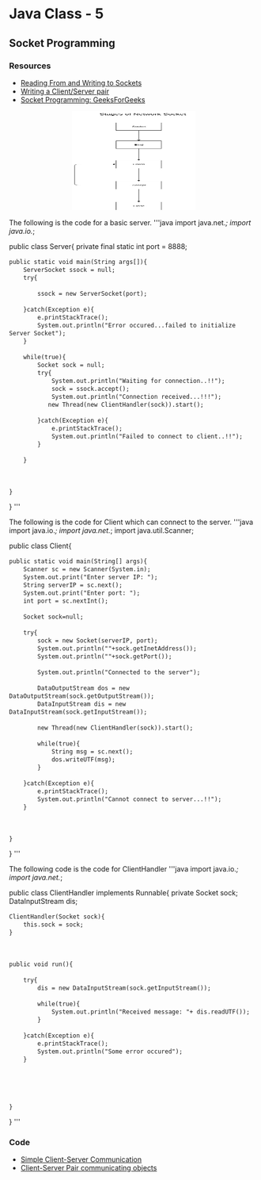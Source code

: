# Java Class - 5

## Socket Programming

### Resources

- [Reading From and Writing to Sockets](https://docs.oracle.com/javase/tutorial/networking/sockets/readingWriting.html)
- [Writing a Client/Server pair](https://docs.oracle.com/javase/tutorial/networking/sockets/clientServer.html)
- [Socket Programming: GeeksForGeeks](https://www.geeksforgeeks.org/socket-programming-in-java/)


<div align="center"><img src="Stages_of_Network_Socket.jpg" height="200" width="250"/></div>

The following is the code for a basic server.
'''java
import java.net.*;
import java.io.*;


public class Server{
    private final static int port = 8888;

    public static void main(String args[]){
        ServerSocket ssock = null;
        try{

            ssock = new ServerSocket(port);

        }catch(Exception e){
            e.printStackTrace();
            System.out.println("Error occured...failed to initialize Server Socket");
        }

        while(true){
            Socket sock = null;
            try{
            	System.out.println("Waiting for connection..!!");
                sock = ssock.accept();
                System.out.println("Connection received...!!!");
               new Thread(new ClientHandler(sock)).start();

            }catch(Exception e){
                e.printStackTrace();
                System.out.println("Failed to connect to client..!!");
            }

        }

        

    }

}
'''

The following is the code for Client which can connect to the server.
'''java
import java.io.*;
import java.net.*;
import java.util.Scanner;


public class Client{
    
    public static void main(String[] args){
        Scanner sc = new Scanner(System.in);
        System.out.print("Enter server IP: ");
        String serverIP = sc.next();
        System.out.print("Enter port: ");
        int port = sc.nextInt();

        Socket sock=null;

        try{
            sock = new Socket(serverIP, port);
            System.out.println(""+sock.getInetAddress());
            System.out.println(""+sock.getPort());

            System.out.println("Connected to the server");

            DataOutputStream dos = new DataOutputStream(sock.getOutputStream());
            DataInputStream dis = new DataInputStream(sock.getInputStream());

            new Thread(new ClientHandler(sock)).start();
            
            while(true){
                String msg = sc.next();
                dos.writeUTF(msg);
            }

        }catch(Exception e){
            e.printStackTrace();
            System.out.println("Cannot connect to server...!!");
        }



    }

}
'''

The following code is the code for ClientHandler
'''java
import java.io.*;
import java.net.*;


public class ClientHandler implements Runnable{
    private Socket sock;
    DataInputStream dis;

    ClientHandler(Socket sock){
        this.sock = sock;
    }



    public void run(){

        try{
            dis = new DataInputStream(sock.getInputStream());

            while(true){
                System.out.println("Received message: "+ dis.readUTF());
            }

        }catch(Exception e){
            e.printStackTrace();
            System.out.println("Some error occured");
        }
        
        



    }

}
'''

### Code

- [Simple Client-Server Communication]()
- [Client-Server Pair communicating objects]()